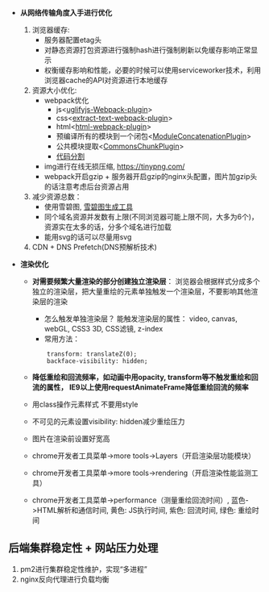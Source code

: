 - **从网络传输角度入手进行优化**
    1. 浏览器缓存:
        - 服务器配置etag头
        - 对静态资源打包资源进行强制hash进行强制刷新以免缓存影响正常显示
        - 权衡缓存影响和性能，必要的时候可以使用serviceworker技术，利用浏览器cache的API对资源进行本地缓存
    2. 资源大小优化: 
        - webpack优化
            - js<[uglifyjs-Webpack-plugin](https://webpack.js.org/plugins/uglifyjs-webpack-plugin/#root)>
            - css<[extract-text-webpack-plugin](https://webpack.js.org/plugins/extract-text-webpack-plugin/#root)>
            - html<[html-webpack-plugin](https://webpack.js.org/plugins/html-webpack-plugin/#root)>
            - 预编译所有的模块到一个闭包<[ModuleConcatenationPlugin](https://webpack.docschina.org/plugins/module-concatenation-plugin/)>
            - 公共模块提取<[CommonsChunkPlugin](https://webpack.docschina.org/plugins/commons-chunk-plugin/#src/components/Sidebar/Sidebar.jsx)>
            - [代码分割](http://t.cn/AiCXUfTU)
        - img进行在线无损压缩, https://tinypng.com/
        - webpack开启gzip + 服务器开启gzip的nginx头配置，图片加gzip头的话注意考虑后台资源占用
    3. 减少资源总数： 
        - 使用雪碧图,  [雪碧图生成工具](https://www.toptal.com/developers/css/sprite-generator)
        - 同个域名资源并发数有上限(不同浏览器可能上限不同，大多为6个)， 资源实在太多的话，分多个域名进行加载
        - 能用svg的话可以尽量用svg
    4. CDN + DNS Prefetch(DNS预解析技术)

- **渲染优化**
    - **对需要频繁大量渲染的部分创建独立渲染层**： 浏览器会根据样式分成多个独立的渲染层，把大量重绘的元素单独触发一个渲染层，不要影响其他渲染层的渲染
        - 怎么触发单独渲染层？ 能触发渲染层的属性： video, canvas, webGL, CSS3 3D, CSS滤镜, z-index
        - 常用方法： 
        ```
            transform: translateZ(0);
            backface-visibility: hidden;
        ```
    - **降低重绘和回流频率，如动画中用opacity, transform等不触发重绘和回流的属性， IE9以上使用requestAnimateFrame降低重绘回流的频率**
    - 用class操作元素样式 不要用style
    - 不可见的元素设置visibility: hidden减少重绘压力
    - 图片在渲染前设置好宽高
    
    
    - chrome开发者工具菜单→more tools→Layers（开启渲染层功能模块）
    - chrome开发者工具菜单→more tools→rendering（开启渲染性能监测工具）
    - chrome开发者工具菜单→performance（测量重绘回流时间）, 蓝色->HTML解析和通信时间, 黄色: JS执行时间, 紫色: 回流时间, 绿色: 重绘时间
    
    
## 后端集群稳定性 + 网站压力处理
1. pm2进行集群稳定性维护，实现“多进程”
2. nginx反向代理进行负载均衡
